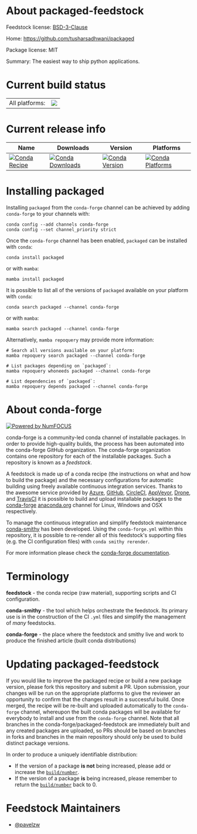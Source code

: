 About packaged-feedstock
========================

Feedstock license: [BSD-3-Clause](https://github.com/conda-forge/packaged-feedstock/blob/main/LICENSE.txt)

Home: https://github.com/tusharsadhwani/packaged

Package license: MIT

Summary: The easiest way to ship python applications.

Current build status
====================


<table><tr><td>All platforms:</td>
    <td>
      <a href="https://dev.azure.com/conda-forge/feedstock-builds/_build/latest?definitionId=22325&branchName=main">
        <img src="https://dev.azure.com/conda-forge/feedstock-builds/_apis/build/status/packaged-feedstock?branchName=main">
      </a>
    </td>
  </tr>
</table>

Current release info
====================

| Name | Downloads | Version | Platforms |
| --- | --- | --- | --- |
| [![Conda Recipe](https://img.shields.io/badge/recipe-packaged-green.svg)](https://anaconda.org/conda-forge/packaged) | [![Conda Downloads](https://img.shields.io/conda/dn/conda-forge/packaged.svg)](https://anaconda.org/conda-forge/packaged) | [![Conda Version](https://img.shields.io/conda/vn/conda-forge/packaged.svg)](https://anaconda.org/conda-forge/packaged) | [![Conda Platforms](https://img.shields.io/conda/pn/conda-forge/packaged.svg)](https://anaconda.org/conda-forge/packaged) |

Installing packaged
===================

Installing `packaged` from the `conda-forge` channel can be achieved by adding `conda-forge` to your channels with:

```
conda config --add channels conda-forge
conda config --set channel_priority strict
```

Once the `conda-forge` channel has been enabled, `packaged` can be installed with `conda`:

```
conda install packaged
```

or with `mamba`:

```
mamba install packaged
```

It is possible to list all of the versions of `packaged` available on your platform with `conda`:

```
conda search packaged --channel conda-forge
```

or with `mamba`:

```
mamba search packaged --channel conda-forge
```

Alternatively, `mamba repoquery` may provide more information:

```
# Search all versions available on your platform:
mamba repoquery search packaged --channel conda-forge

# List packages depending on `packaged`:
mamba repoquery whoneeds packaged --channel conda-forge

# List dependencies of `packaged`:
mamba repoquery depends packaged --channel conda-forge
```


About conda-forge
=================

[![Powered by
NumFOCUS](https://img.shields.io/badge/powered%20by-NumFOCUS-orange.svg?style=flat&colorA=E1523D&colorB=007D8A)](https://numfocus.org)

conda-forge is a community-led conda channel of installable packages.
In order to provide high-quality builds, the process has been automated into the
conda-forge GitHub organization. The conda-forge organization contains one repository
for each of the installable packages. Such a repository is known as a *feedstock*.

A feedstock is made up of a conda recipe (the instructions on what and how to build
the package) and the necessary configurations for automatic building using freely
available continuous integration services. Thanks to the awesome service provided by
[Azure](https://azure.microsoft.com/en-us/services/devops/), [GitHub](https://github.com/),
[CircleCI](https://circleci.com/), [AppVeyor](https://www.appveyor.com/),
[Drone](https://cloud.drone.io/welcome), and [TravisCI](https://travis-ci.com/)
it is possible to build and upload installable packages to the
[conda-forge](https://anaconda.org/conda-forge) [anaconda.org](https://anaconda.org/)
channel for Linux, Windows and OSX respectively.

To manage the continuous integration and simplify feedstock maintenance
[conda-smithy](https://github.com/conda-forge/conda-smithy) has been developed.
Using the ``conda-forge.yml`` within this repository, it is possible to re-render all of
this feedstock's supporting files (e.g. the CI configuration files) with ``conda smithy rerender``.

For more information please check the [conda-forge documentation](https://conda-forge.org/docs/).

Terminology
===========

**feedstock** - the conda recipe (raw material), supporting scripts and CI configuration.

**conda-smithy** - the tool which helps orchestrate the feedstock.
                   Its primary use is in the construction of the CI ``.yml`` files
                   and simplify the management of *many* feedstocks.

**conda-forge** - the place where the feedstock and smithy live and work to
                  produce the finished article (built conda distributions)


Updating packaged-feedstock
===========================

If you would like to improve the packaged recipe or build a new
package version, please fork this repository and submit a PR. Upon submission,
your changes will be run on the appropriate platforms to give the reviewer an
opportunity to confirm that the changes result in a successful build. Once
merged, the recipe will be re-built and uploaded automatically to the
`conda-forge` channel, whereupon the built conda packages will be available for
everybody to install and use from the `conda-forge` channel.
Note that all branches in the conda-forge/packaged-feedstock are
immediately built and any created packages are uploaded, so PRs should be based
on branches in forks and branches in the main repository should only be used to
build distinct package versions.

In order to produce a uniquely identifiable distribution:
 * If the version of a package **is not** being increased, please add or increase
   the [``build/number``](https://docs.conda.io/projects/conda-build/en/latest/resources/define-metadata.html#build-number-and-string).
 * If the version of a package **is** being increased, please remember to return
   the [``build/number``](https://docs.conda.io/projects/conda-build/en/latest/resources/define-metadata.html#build-number-and-string)
   back to 0.

Feedstock Maintainers
=====================

* [@pavelzw](https://github.com/pavelzw/)

